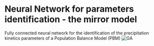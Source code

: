 # Neural Network for parameters identification - the mirror model 
Fully connected neural network for the identification of the precipitation kinetics parameters of a Population Balance Model (PBM)
![GA](https://github.com/mulmopro/NN-mirrorModel/assets/102947817/a74c207f-b825-4978-ae14-679b9762be95)
